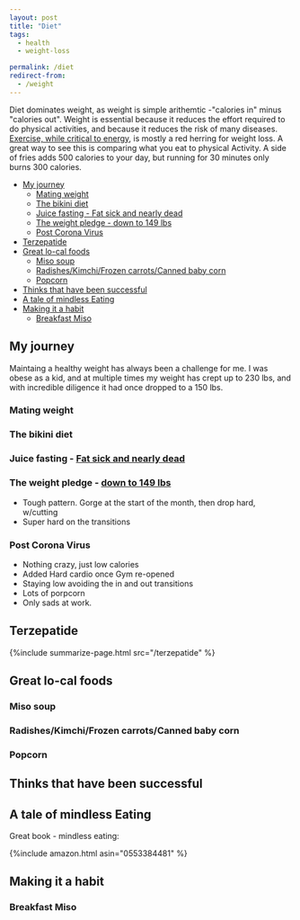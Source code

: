 ```yaml
---
layout: post
title: "Diet"
tags:
  - health
  - weight-loss

permalink: /diet
redirect-from:
  - /weight
---
```


Diet dominates weight, as weight is simple arithemtic -"calories in" minus "calories out". Weight is essential because it reduces the effort required to do physical activities, and because it reduces the risk of many diseases. [Exercise, while critical to energy](/exercise), is mostly a red herring for weight loss. A great way to see this is comparing what you eat to physical Activity. A side of fries adds 500 calories to your day, but running for 30 minutes only burns 300 calories.

<!-- prettier-ignore-start -->


<!-- vim-markdown-toc GFM -->

- [My journey](#my-journey)
    - [Mating weight](#mating-weight)
    - [The bikini diet](#the-bikini-diet)
    - [Juice fasting - Fat sick and nearly dead](#juice-fasting---fat-sick-and-nearly-dead)
    - [The weight pledge - down to 149 lbs](#the-weight-pledge---down-to-149-lbs)
    - [Post Corona Virus](#post-corona-virus)
- [Terzepatide](#terzepatide)
- [Great lo-cal foods](#great-lo-cal-foods)
    - [Miso soup](#miso-soup)
    - [Radishes/Kimchi/Frozen carrots/Canned baby corn](#radisheskimchifrozen-carrotscanned-baby-corn)
    - [Popcorn](#popcorn)
- [Thinks that have been successful](#thinks-that-have-been-successful)
- [A tale of mindless Eating](#a-tale-of-mindless-eating)
- [Making it a habit](#making-it-a-habit)
    - [Breakfast Miso](#breakfast-miso)

<!-- vim-markdown-toc -->
<!-- prettier-ignore-end -->

## My journey

Maintaing a healthy weight has always been a challenge for me. I was obese as a kid, and at multiple times my weight has crept up to 230 lbs, and with incredible diligence it had once dropped to a 150 lbs.

### Mating weight

### The bikini diet

### Juice fasting - [Fat sick and nearly dead](http://ighealth.blogspot.com/2011/08/fat-sick-and-nearly-dead.html)

### The weight pledge - [down to 149 lbs](http://ighealth.blogspot.com/search/label/weight_update)

- Tough pattern. Gorge at the start of the month, then drop hard, w/cutting
- Super hard on the transitions

### Post Corona Virus

- Nothing crazy, just low calories
- Added Hard cardio once Gym re-opened
- Staying low avoiding the in and out transitions
- Lots of porpcorn
- Only sads at work.

## Terzepatide

{%include summarize-page.html src="/terzepatide" %}

## Great lo-cal foods

### Miso soup

### Radishes/Kimchi/Frozen carrots/Canned baby corn

### Popcorn

## Thinks that have been successful

## A tale of mindless Eating

Great book - mindless eating:

{%include amazon.html asin="0553384481" %}

## Making it a habit

### Breakfast Miso
